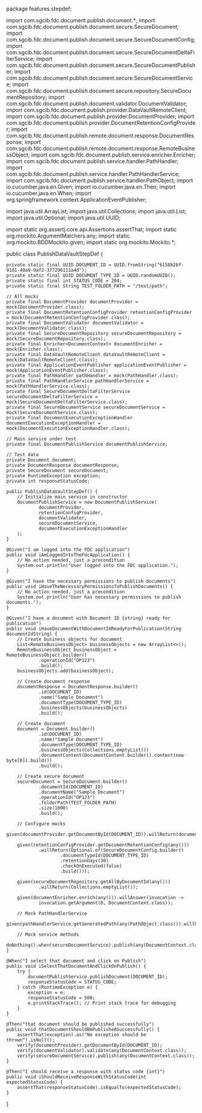 package features.stepdef;

import com.sgcib.fdc.document.publish.document.*;
import com.sgcib.fdc.document.publish.document.secure.SecureDocument;
import com.sgcib.fdc.document.publish.document.secure.SecureDocumentConfig;
import com.sgcib.fdc.document.publish.document.secure.SecureDocumentDeltaFilterService;
import com.sgcib.fdc.document.publish.document.secure.SecureDocumentPublisher;
import com.sgcib.fdc.document.publish.document.secure.SecureDocumentService;
import com.sgcib.fdc.document.publish.document.secure.repository.SecureDocumentRepository;
import com.sgcib.fdc.document.publish.document.validator.DocumentValidator;
import com.sgcib.fdc.document.publish.provider.DataVaultRemoteClient;
import com.sgcib.fdc.document.publish.provider.DocumentProvider;
import com.sgcib.fdc.document.publish.provider.DocumentRetentionConfigProvider;
import com.sgcib.fdc.document.publish.remote.document.response.DocumentResponse;
import com.sgcib.fdc.document.publish.remote.document.response.RemoteBusinessObject;
import com.sgcib.fdc.document.publish.service.enricher.Enricher;
import com.sgcib.fdc.document.publish.service.handler.PathHandler;
import com.sgcib.fdc.document.publish.service.handler.PathHandlerService;
import com.sgcib.fdc.document.publish.service.handler.PathObject;
import io.cucumber.java.en.Given;
import io.cucumber.java.en.Then;
import io.cucumber.java.en.When;
import org.springframework.context.ApplicationEventPublisher;

import java.util.ArrayList;
import java.util.Collections;
import java.util.List;
import java.util.Optional;
import java.util.UUID;

import static org.assertj.core.api.Assertions.assertThat;
import static org.mockito.ArgumentMatchers.any;
import static org.mockito.BDDMockito.given;
import static org.mockito.Mockito.*;

public class PublishDataVaultStepDef {

    private static final UUID DOCUMENT_ID = UUID.fromString("6158b2bf-91d1-40a9-9af2-377296111a4d");
    private static final UUID DOCUMENT_TYPE_ID = UUID.randomUUID();
    private static final int STATUS_CODE = 204;
    private static final String TEST_FOLDER_PATH = "/test/path";

    // All mocks
    private final DocumentProvider documentProvider = mock(DocumentProvider.class);
    private final DocumentRetentionConfigProvider retentionConfigProvider = mock(DocumentRetentionConfigProvider.class);
    private final DocumentValidator documentValidator = mock(DocumentValidator.class);
    private final SecureDocumentRepository secureDocumentRepository = mock(SecureDocumentRepository.class);
    private final Enricher<DocumentContext> documentEnricher = mock(Enricher.class);
    private final DataVaultRemoteClient dataVaultRemoteClient = mock(DataVaultRemoteClient.class);
    private final ApplicationEventPublisher applicationEventPublisher = mock(ApplicationEventPublisher.class);
    private final PathHandler pathHandler = mock(PathHandler.class);
    private final PathHandlerService pathHandlerService = mock(PathHandlerService.class);
    private final SecureDocumentDeltaFilterService secureDocumentDeltaFilterService = mock(SecureDocumentDeltaFilterService.class);
    private final SecureDocumentService secureDocumentService = mock(SecureDocumentService.class);
    private final DocumentExecutionExceptionHandler documentExecutionExceptionHandler = mock(DocumentExecutionExceptionHandler.class);
    
    // Main service under test
    private final DocumentPublishService documentPublishService;
    
    // Test data
    private Document document;
    private DocumentResponse documentResponse;
    private SecureDocument secureDocument;
    private RuntimeException exception;
    private int responseStatusCode;
    
    public PublishDataVaultStepDef() {
        // Initialize main service in constructor
        documentPublishService = new DocumentPublishService(
                documentProvider, 
                retentionConfigProvider, 
                documentValidator, 
                secureDocumentService, 
                documentExecutionExceptionHandler
        );
    }

    @Given("I am logged into the FDC application")
    public void iAmLoggedIntoTheFdcApplication() {
        // No action needed, just a precondition
        System.out.println("User logged into the FDC application.");
    }

    @Given("I have the necessary permissions to publish documents")
    public void iHaveTheNecessaryPermissionsToPublishDocuments() {
        // No action needed, just a precondition
        System.out.println("User has necessary permissions to publish documents.");
    }

    @Given("I have a document with Document ID {string} ready for publication")
    public void iHaveDocumentWithDocumentIdReadyForPublication(String documentIdString) {
        // Create business objects for document
        List<RemoteBusinessObject> businessObjects = new ArrayList<>();
        RemoteBusinessObject businessObject = RemoteBusinessObject.builder()
                .operationId("OP123")
                .build();
        businessObjects.add(businessObject);
        
        // Create document response
        documentResponse = DocumentResponse.builder()
                .id(DOCUMENT_ID)
                .name("Sample Document")
                .documentType(DOCUMENT_TYPE_ID)
                .businessObjects(businessObjects)
                .build();
                
        // Create document
        document = Document.builder()
                .id(DOCUMENT_ID)
                .name("Sample Document")
                .documentType(DOCUMENT_TYPE_ID)
                .businessObjects(Collections.emptyList())
                .documentContent(DocumentContent.builder().content(new byte[0]).build())
                .build();
                
        // Create secure document
        secureDocument = SecureDocument.builder()
                .documentId(DOCUMENT_ID)
                .documentName("Sample Document")
                .operationId("OP123")
                .folderPath(TEST_FOLDER_PATH)
                .size(1000)
                .build();
                
        // Configure mocks
        given(documentProvider.getDocumentById(DOCUMENT_ID)).willReturn(documentResponse);
        
        given(retentionConfigProvider.getDocumentRetentionConfig(any()))
                .willReturn(Optional.of(SecureDocumentConfig.builder()
                        .documentTypeId(DOCUMENT_TYPE_ID)
                        .retentionDays(30)
                        .checkOnExecuted(false)
                        .build()));
                        
        given(secureDocumentRepository.getAllByDocumentId(any()))
                .willReturn(Collections.emptyList());
                
        given(documentEnricher.enrich(any())).willAnswer(invocation -> 
                invocation.getArgument(0, DocumentContext.class));
                
        // Mock PathHandlerService
        given(pathHandlerService.getGeneratedPath(any(PathObject.class))).willReturn(TEST_FOLDER_PATH);
        
        // Mock service methods
        doNothing().when(secureDocumentService).publish(any(DocumentContext.class));
    }

    @When("I select that document and click on Publish")
    public void iSelectThatDocumentAndClickOnPublish() {
        try {
            documentPublishService.publishDocument(DOCUMENT_ID);
            responseStatusCode = STATUS_CODE;
        } catch (RuntimeException e) {
            exception = e;
            responseStatusCode = 500;
            e.printStackTrace(); // Print stack trace for debugging
        }
    }

    @Then("that document should be published successfully")
    public void thatDocumentShouldBePublishedSuccessfully() {
        assertThat(exception).as("No exception should be thrown").isNull();
        verify(documentProvider).getDocumentById(DOCUMENT_ID);
        verify(documentValidator).validate(any(DocumentContext.class));
        verify(secureDocumentService).publish(any(DocumentContext.class));
    }

    @Then("I should receive a response with status code {int}")
    public void iShouldReceiveResponseWithStatusCode(int expectedStatusCode) {
        assertThat(responseStatusCode).isEqualTo(expectedStatusCode);
    }
}
